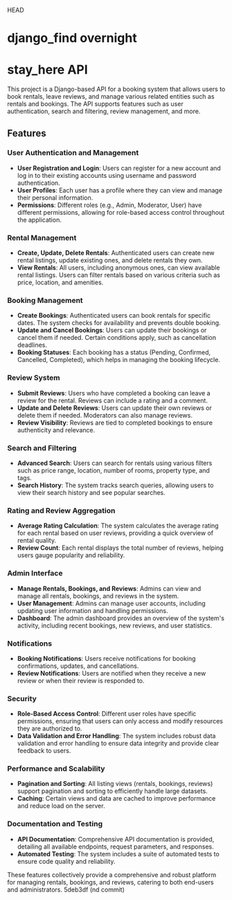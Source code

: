 HEAD
# django_find overnight

# stay_here API

This project is a Django-based API for a booking system that allows users to book rentals, leave reviews, and manage various related entities such as rentals and bookings. The API supports features such as user authentication, search and filtering, review management, and more.

## Features

### User Authentication and Management

- **User Registration and Login**: Users can register for a new account and log in to their existing accounts using username and password authentication.
- **User Profiles**: Each user has a profile where they can view and manage their personal information.
- **Permissions**: Different roles (e.g., Admin, Moderator, User) have different permissions, allowing for role-based access control throughout the application.

### Rental Management

- **Create, Update, Delete Rentals**: Authenticated users can create new rental listings, update existing ones, and delete rentals they own.
- **View Rentals**: All users, including anonymous ones, can view available rental listings. Users can filter rentals based on various criteria such as price, location, and amenities.

### Booking Management

- **Create Bookings**: Authenticated users can book rentals for specific dates. The system checks for availability and prevents double booking.
- **Update and Cancel Bookings**: Users can update their bookings or cancel them if needed. Certain conditions apply, such as cancellation deadlines.
- **Booking Statuses**: Each booking has a status (Pending, Confirmed, Cancelled, Completed), which helps in managing the booking lifecycle.

### Review System

- **Submit Reviews**: Users who have completed a booking can leave a review for the rental. Reviews can include a rating and a comment.
- **Update and Delete Reviews**: Users can update their own reviews or delete them if needed. Moderators can also manage reviews.
- **Review Visibility**: Reviews are tied to completed bookings to ensure authenticity and relevance.

### Search and Filtering

- **Advanced Search**: Users can search for rentals using various filters such as price range, location, number of rooms, property type, and tags.
- **Search History**: The system tracks search queries, allowing users to view their search history and see popular searches.

### Rating and Review Aggregation

- **Average Rating Calculation**: The system calculates the average rating for each rental based on user reviews, providing a quick overview of rental quality.
- **Review Count**: Each rental displays the total number of reviews, helping users gauge popularity and reliability.

### Admin Interface

- **Manage Rentals, Bookings, and Reviews**: Admins can view and manage all rentals, bookings, and reviews in the system.
- **User Management**: Admins can manage user accounts, including updating user information and handling permissions.
- **Dashboard**: The admin dashboard provides an overview of the system's activity, including recent bookings, new reviews, and user statistics.

### Notifications

- **Booking Notifications**: Users receive notifications for booking confirmations, updates, and cancellations.
- **Review Notifications**: Users are notified when they receive a new review or when their review is responded to.

### Security

- **Role-Based Access Control**: Different user roles have specific permissions, ensuring that users can only access and modify resources they are authorized to.
- **Data Validation and Error Handling**: The system includes robust data validation and error handling to ensure data integrity and provide clear feedback to users.

### Performance and Scalability

- **Pagination and Sorting**: All listing views (rentals, bookings, reviews) support pagination and sorting to efficiently handle large datasets.
- **Caching**: Certain views and data are cached to improve performance and reduce load on the server.

### Documentation and Testing

- **API Documentation**: Comprehensive API documentation is provided, detailing all available endpoints, request parameters, and responses.
- **Automated Testing**: The system includes a suite of automated tests to ensure code quality and reliability.

These features collectively provide a comprehensive and robust platform for managing rentals, bookings, and reviews, catering to both end-users and administrators.
 5deb3df (nd commit)
